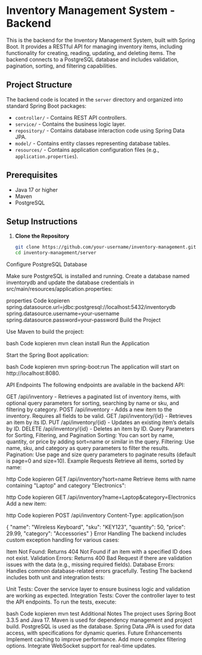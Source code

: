 # Inventory Management System - Backend

This is the backend for the Inventory Management System, built with Spring Boot. It provides a RESTful API for managing inventory items, including functionality for creating, reading, updating, and deleting items. The backend connects to a PostgreSQL database and includes validation, pagination, sorting, and filtering capabilities.

## Project Structure

The backend code is located in the `server` directory and organized into standard Spring Boot packages:

- `controller/` - Contains REST API controllers.
- `service/` - Contains the business logic layer.
- `repository/` - Contains database interaction code using Spring Data JPA.
- `model/` - Contains entity classes representing database tables.
- `resources/` - Contains application configuration files (e.g., `application.properties`).

## Prerequisites

- Java 17 or higher
- Maven
- PostgreSQL

## Setup Instructions

1. **Clone the Repository**

   ```bash
   git clone https://github.com/your-username/inventory-management.git
   cd inventory-management/server
Configure PostgreSQL Database

Make sure PostgreSQL is installed and running. Create a database named inventorydb and update the database credentials in src/main/resources/application.properties:

properties
Code kopieren
spring.datasource.url=jdbc:postgresql://localhost:5432/inventorydb
spring.datasource.username=your-username
spring.datasource.password=your-password
Build the Project

Use Maven to build the project:

bash
Code kopieren
mvn clean install
Run the Application

Start the Spring Boot application:

bash
Code kopieren
mvn spring-boot:run
The application will start on http://localhost:8080.

API Endpoints
The following endpoints are available in the backend API:

GET /api/inventory - Retrieves a paginated list of inventory items, with optional query parameters for sorting, searching by name or sku, and filtering by category.
POST /api/inventory - Adds a new item to the inventory. Requires all fields to be valid.
GET /api/inventory/{id} - Retrieves an item by its ID.
PUT /api/inventory/{id} - Updates an existing item’s details by ID.
DELETE /api/inventory/{id} - Deletes an item by ID.
Query Parameters for Sorting, Filtering, and Pagination
Sorting: You can sort by name, quantity, or price by adding sort=name or similar in the query.
Filtering: Use name, sku, and category as query parameters to filter the results.
Pagination: Use page and size query parameters to paginate results (default is page=0 and size=10).
Example Requests
Retrieve all items, sorted by name:

http
Code kopieren
GET /api/inventory?sort=name
Retrieve items with name containing "Laptop" and category "Electronics":

http
Code kopieren
GET /api/inventory?name=Laptop&category=Electronics
Add a new item:

http
Code kopieren
POST /api/inventory
Content-Type: application/json

{
  "name": "Wireless Keyboard",
  "sku": "KEY123",
  "quantity": 50,
  "price": 29.99,
  "category": "Accessories"
}
Error Handling
The backend includes custom exception handling for various cases:

Item Not Found: Returns 404 Not Found if an item with a specified ID does not exist.
Validation Errors: Returns 400 Bad Request if there are validation issues with the data (e.g., missing required fields).
Database Errors: Handles common database-related errors gracefully.
Testing
The backend includes both unit and integration tests:

Unit Tests: Cover the service layer to ensure business logic and validation are working as expected.
Integration Tests: Cover the controller layer to test the API endpoints.
To run the tests, execute:

bash
Code kopieren
mvn test
Additional Notes
The project uses Spring Boot 3.3.5 and Java 17.
Maven is used for dependency management and project build.
PostgreSQL is used as the database.
Spring Data JPA is used for data access, with specifications for dynamic queries.
Future Enhancements
Implement caching to improve performance.
Add more complex filtering options.
Integrate WebSocket support for real-time updates.
